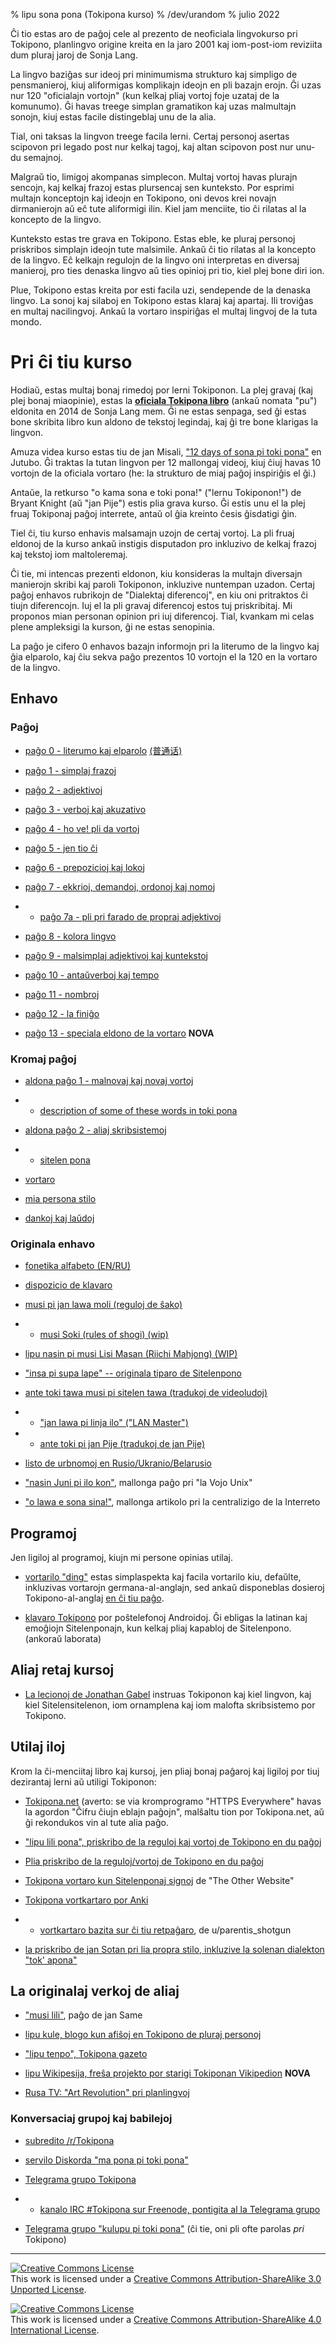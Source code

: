 % lipu sona pona (Tokipona kurso)
% /dev/urandom
% julio 2022

Ĉi tio estas aro de paĝoj cele al prezento de neoficiala lingvokurso pri
Tokipono, planlingvo origine kreita en la jaro 2001 kaj iom-post-iom reviziita
dum pluraj jaroj de Sonja Lang.

La lingvo baziĝas sur ideoj pri minimumisma strukturo kaj simpligo
de pensmanieroj, kiuj aliformigas komplikajn ideojn en pli bazajn erojn.
Ĝi uzas nur 120 "oficialajn vortojn" (kun kelkaj pliaj vortoj foje uzataj
de la komunumo). Ĝi havas treege simplan gramatikon kaj uzas malmultajn
sonojn, kiuj estas facile distingeblaj unu de la alia.

Tial, oni taksas la lingvon treege facila lerni. Certaj personoj asertas
scipovon pri legado post nur kelkaj tagoj, kaj altan scipovon post 
nur unu-du semajnoj.

Malgraŭ tio, limigoj akompanas simplecon. Multaj vortoj havas plurajn sencojn,
kaj kelkaj frazoj estas plursencaj sen kunteksto.
Por esprimi multajn konceptojn kaj ideojn en Tokipono, oni devos krei novajn
dirmanierojn aŭ eĉ tute aliformigi ilin. Kiel jam menciite, tio ĉi rilatas al
la koncepto de la lingvo.

Kunteksto estas tre grava en Tokipono. Estas eble, ke pluraj personoj
priskribos simplajn ideojn tute malsimile. Ankaŭ ĉi tio rilatas al
la koncepto de la lingvo. Eĉ kelkajn regulojn de la lingvo oni interpretas en
diversaj manieroj, pro ties denaska lingvo aŭ ties opinioj pri tio, kiel plej bone
diri ion.

Plue, Tokipono estas kreita por esti facila uzi, sendepende de la
denaska lingvo. La sonoj kaj silaboj en Tokipono estas klaraj kaj apartaj.
Ili troviĝas en multaj nacilingvoj. Ankaŭ la vortaro inspiriĝas el multaj
lingvoj de la tuta mondo.

# Pri ĉi tiu kurso

Hodiaŭ, estas multaj bonaj rimedoj por lerni Tokiponon. La plej gravaj
(kaj plej bonaj miaopinie), estas la [**oficiala Tokipona libro**](https://Tokipona.org/) 
(ankaŭ nomata "pu") eldonita en 2014 de Sonja Lang mem. Ĝi ne estas senpaga,
sed ĝi estas bone skribita libro kun aldono de tekstoj legindaj, kaj ĝi
tre bone klarigas la lingvon.

Amuza videa kurso estas tiu de jan Misali, 
["12 days of sona pi toki pona"](https://www.youtube.com/watch?v=4L-dvvng4Zc)
en Jutubo. Ĝi traktas la tutan lingvon per 12 mallongaj videoj, kiuj ĉiuj
havas 10 vortojn de la oficiala vortaro (he: la strukturo de miaj paĝoj
inspiriĝis el ĝi.)

Antaŭe, la retkurso "o kama sona e toki pona!" ("lernu Tokiponon!") de
Bryant Knight (aŭ "jan Pije") estis plia grava kurso.
Ĝi estis unu el la plej fruaj Tokiponaj paĝoj interrete, antaŭ ol ĝia kreinto
ĉesis ĝisdatigi ĝin.

Tiel ĉi, tiu kurso enhavis malsamajn uzojn de certaj vortoj. La pli fruaj
eldonoj de la kurso ankaŭ instigis disputadon pro inkluzivo de kelkaj frazoj
kaj tekstoj iom maltoleremaj.

Ĉi tie, mi intencas prezenti eldonon, kiu konsideras la multajn diversajn
manierojn skribi kaj paroli Tokiponon, inkluzive nuntempan uzadon.
Certaj paĝoj enhavos rubrikojn de "Dialektaj diferencoj", en kiu oni pritraktos
ĉi tiujn diferencojn. Iuj el la pli gravaj diferencoj estos tuj priskribitaj.
Mi proponos mian personan opinion pri iuj diferencoj. Tial, kvankam mi celas
plene ampleksigi la kurson, ĝi ne estas senopinia.

La paĝo je cifero 0 enhavos bazajn informojn pri la literumo de la lingvo
kaj ĝia elparolo, kaj ĉiu sekva paĝo prezentos 10 vortojn el la 120 en
la vortaro de la lingvo.

## Enhavo

### Paĝoj

* [paĝo 0 - literumo kaj elparolo](eo_0.html) [(普通话)](zh_0.html)

* [paĝo 1 - simplaj frazoj](eo_1.html)

* [paĝo 2 - adjektivoj](eo_2.html)

* [paĝo 3 - verboj kaj akuzativo](eo_3.html)

* [paĝo 4 - ho ve! pli da vortoj](eo_4.html)

* [paĝo 5 - jen tio ĉi](eo_5.html)

* [paĝo 6 - prepozicioj kaj lokoj](eo_6.html)

* [paĝo 7 - ekkrioj, demandoj, ordonoj kaj nomoj](eo_7.html)

* * [paĝo 7a - pli pri farado de propraj adjektivoj](eo_7a.html)

* [paĝo 8 - kolora lingvo](eo_8.html)

* [paĝo 9 - malsimplaj adjektivoj kaj kuntekstoj](eo_9.html)

* [paĝo 10 - antaŭverboj kaj tempo](eo_10.html)

* [paĝo 11 - nombroj](eo_11.html)

* [paĝo 12 - la finiĝo](eo_12.html)

* [paĝo 13 - speciala eldono de la vortaro](eo_13.html) **NOVA**

### Kromaj paĝoj

* [aldona paĝo 1 - malnovaj kaj novaj vortoj](eo_x1.html)
* * [description of some of these words in toki pona](nimi_pi_pu_ala.html)

* [aldona paĝo 2 - aliaj skribsistemoj](eo_x2.html)
* * [sitelen pona](eo_sitelen_pona.html)

* [vortaro](eo_dictionary.html)

* [mia persona stilo](personal_style.html)

* [dankoj kaj laŭdoj](credits.html)

### Originala enhavo

* [fonetika alfabeto (EN/RU)](phonetic_alphabet.html)

* [dispozicio de klavaro](keyboard.html)

* [musi pi jan lawa moli (reguloj de ŝako)](chess.html)

* * [musi Soki (rules of shogi) (wip)](shogi.html)

* [lipu nasin pi musi Lisi Masan (Riichi Mahjong) (WIP)](riichi_mahjong.html)

* ["insa pi supa lape" -- originala tiparo de Sitelenpono](supalape.html)

* [ante toki tawa musi pi sitelen tawa (tradukoj de videoludoj)](game_patches.html)

* * ["jan lawa pi linja ilo" ("LAN Master")](jan_lawa_pi_linja_ilo.html)

* * [ante toki pi jan Pije (tradukoj de jan Pije)](game_patches_jp.html)

* [listo de urbnomoj en Rusio/Ukranio/Belarusio](city_names.html)

* ["nasin Juni pi ilo kon"](nasin_juni.html), mallonga paĝo pri "la Vojo Unix"

* ["o lawa e sona sina!"](o_lawa_e_sona_sina.html), mallonga artikolo pri la centralizigo de la Interreto


## Programoj

Jen ligiloj al programoj, kiujn mi persone opinias utilaj.

* [vortarilo "ding"](http://www-user.tu-chemnitz.de/~fri/ding/) estas
simplaspekta kaj facila vortarilo kiu, defaŭlte, inkluzivas
vortarojn germana-al-anglajn, sed ankaŭ disponeblas dosieroj Tokipono-al-anglaj [en ĉi tiu
paĝo](https://jan-lope.github.io/Toki_Pona_lessons_English/).

* [klavaro Tokipono](https://github.com/timeopochin/Tokiponakeyboard) por poŝtelefonoj
Androidoj. Ĝi ebligas la latinan kaj emoĝiojn Sitelenponajn, kun kelkaj pliaj kapabloj
de Sitelenpono. (ankoraŭ laborata)

## Aliaj retaj kursoj

* [La lecionoj de Jonathan Gabel](https://jonathangabel.com/toki-pona) instruas Tokiponon
  kaj kiel lingvon, kaj kiel Sitelensitelenon, iom ornamplena kaj iom malofta skribsistemo
  por Tokipono.

## Utilaj iloj

Krom la ĉi-menciitaj libro kaj kursoj, jen pliaj bonaj paĝaroj kaj ligiloj por
tiuj dezirantaj lerni aŭ utiligi Tokiponon:

* [Tokipona.net](http://Tokipona.net) (averto: se via kromprogramo "HTTPS Everywhere"
  havas la agordon "Ĉifru ĉiujn eblajn paĝojn", malŝaltu tion por Tokipona.net, aŭ
  ĝi rekondukos vin al tute alia paĝo.

* ["lipu lili pona", priskribo de la reguloj kaj vortoj de Tokipono en du paĝoj](https://neocities.org/site/lipu-lili-pona)

* [Plia priskribo de la reguloj/vortoj de Tokipono en du paĝoj](https://morr.cc/toki-pona-cheat-sheet/)

* [Tokipona vortaro kun Sitelenponaj signoj](https://theotherwebsite.com/Tokipona/) de "The Other Website"

* [Tokipona vortkartaro por Anki](https://ankiweb.net/shared/decks/toki%20pona)

* * [vortkartaro bazita sur ĉi tiu retpaĝaro](https://ankiweb.net/shared/info/204928497), de u/parentis\_shotgun

* [la priskribo de jan Sotan pri lia propra stilo, inkluzive la solenan dialekton "tok'
  apona"](https://github.com/ae-dschorsaanjo/lipu-lili-pi-toki-pona)

## La originalaj verkoj de aliaj

* ["musi lili"](https://musilili.net/), paĝo de jan Same

* [lipu kule, blogo kun afiŝoj en Tokipono de pluraj personoj](https://lipukule.org/)

* ["lipu tenpo", Tokipona gazeto](https://liputenpo.org/)

* [lipu Wikipesija, freŝa projekto por starigi Tokiponan Vikipedion](https://wikipesija.org) **NOVA**

* [Rusa TV: "Art Revolution" pri planlingvoj](art_revolution.html)

### Konversaciaj grupoj kaj babilejoj

* [subredito /r/Tokipona](https://reddit.com/r/Tokipona)

* [servilo Diskorda "ma pona pi toki pona"](https://discord.gg/XKzj3ex)

* [Telegrama grupo Tokipona](https://telegram.me/joinchat/BLVsYz92zHUp2h2TYp9kTA)
* * [kanalo IRC #Tokipona sur Freenode, pontigita al la Telegrama grupo](ircs://freenode.org:6697/#Tokipona)

* [Telegrama grupo "kulupu pi toki pona"](https://t.me/kulupupiTokipona) (ĉi tie, oni pli ofte
  parolas _pri_ Tokipono)

---

<a rel="license" href="http://creativecommons.org/licenses/by-sa/3.0/"><img
alt="Creative Commons License" style="border-width:0"
src="https://i.creativecommons.org/l/by-sa/3.0/88x31.png" /></a><br />This work
is licensed under a <a rel="license"
href="http://creativecommons.org/licenses/by-sa/3.0/">Creative Commons
Attribution-ShareAlike 3.0 Unported License</a>.

<a rel="license" href="http://creativecommons.org/licenses/by-sa/4.0/"><img
alt="Creative Commons License" style="border-width:0"
src="https://i.creativecommons.org/l/by-sa/4.0/88x31.png" /></a><br />This work
is licensed under a <a rel="license"
href="http://creativecommons.org/licenses/by-sa/4.0/">Creative Commons
Attribution-ShareAlike 4.0 International License</a>.

